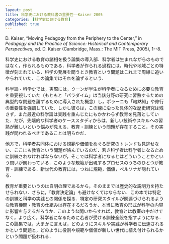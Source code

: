 ```yaml
---
layout: post
title: 科学史における教科書の重要性——Kaiser 2005
categories: [科学史における教育]
published: true
---
```


D. Kaiser, “Moving Pedagogy from the Periphery to the Center,” in _Pedagogy and the Practice of Science: Historical and Contemporary Perspectives_, ed. D. Kaiser (Cambridge, Mass.: The MIT Press, 2005), 1--8.

科学史における教育の諸相を扱う論集の導入部．科学者は生まれながらのものではなく，作られるものである．科学者が作られる過程には，時代や地域ごとの特徴が刻まれている．科学の発展を問うとき教育という問題はこれまで周縁に追いやられていた．この論集ではそれを論ずるという．

科学論・科学史では，実際には，クーンが学生が科学者になるために必要な教育を重要視していた（もともと「パラダイム」は当該分野の研究に習熟するための典型的な問題を論ずるために導入された概念）し，ポラーニも「暗黙知」や修行の重要性を強調していた．しかし彼らは，この線に沿った具体的な歴史研究は残さず，また最近の科学論は実践を重んじたにもかかわらず教育を見落としていた．だが，先端的な科学者のケーススタディからは，新しい技術やスキルへの習熟が難しいという悩みが見える．教育・訓練という問題が存在すること，その実践が問われるべきであることは明らかだ．

他方で，科学者共同体における規範や価値をめぐる研究のトレンドも見逃せない．ここにも教育という問題が絡んでいるのだ．若き科学者は科学者になるために訓練されなければならないが，そこでは科学者になるとはどういうことかという問いが関わっている．このような規範が出現するプロセスのうちのひとつが教育・訓練である．新世代の教育には，つねに規範，価値，ペルソナが隠れている．

教育が重要というのは自明の理であるから，そのままでは歴史的な説明力を持たせられない．さらに，「教育決定論」も避けなくてはならない．この本では特定の訓練と科学の実践との関係を探る．特定の研究スタイルが関連づけられるような教育機関・教育の仕組みは存在するだろうか．本当に教育の形式が科学の内容に影響を与えるだろうか．このような問いからすれば，教育とは教室の中だけでなく，より広く，科学者になるために若者が受ける訓練全般を指すようになる．この論集では，大まかに言えば，どのようにスキルや実践が科学者に伝達されるかという問題と，どのように役割や規範や価値が新しい世代に植え付けられるかという問題が扱われる．

